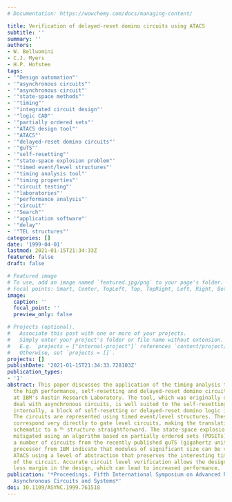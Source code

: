```yaml
---
# Documentation: https://wowchemy.com/docs/managing-content/

title: Verification of delayed-reset domino circuits using ATACS
subtitle: ''
summary: ''
authors:
- W. Belluomini
- C.J. Myers
- H.P. Hofstee
tags:
- '"Design automation"'
- '"asynchronous circuits"'
- '"asynchronous circuit"'
- '"state-space methods"'
- '"timing"'
- '"integrated circuit design"'
- '"logic CAD"'
- '"partially ordered sets"'
- '"ATACS design tool"'
- '"ATACS"'
- '"delayed-reset domino circuits"'
- '"guTS"'
- '"self-resetting"'
- '"state-space explosion problem"'
- '"timed event/level structures"'
- '"timing analysis tool"'
- '"timing properties"'
- '"circuit testing"'
- '"laboratories"'
- '"performance analysis"'
- '"circuit"'
- '"Search"'
- '"application software"'
- '"delay"'
- '"TEL structures"'
categories: []
date: '1999-04-01'
lastmod: 2021-01-15T21:34:33Z
featured: false
draft: false

# Featured image
# To use, add an image named `featured.jpg/png` to your page's folder.
# Focal points: Smart, Center, TopLeft, Top, TopRight, Left, Right, BottomLeft, Bottom, BottomRight.
image:
  caption: ''
  focal_point: ''
  preview_only: false

# Projects (optional).
#   Associate this post with one or more of your projects.
#   Simply enter your project's folder or file name without extension.
#   E.g. `projects = ["internal-project"]` references `content/project/deep-learning/index.md`.
#   Otherwise, set `projects = []`.
projects: []
publishDate: '2021-01-15T21:34:33.728103Z'
publication_types:
- '1'
abstract: This paper discusses the application of the timing analysis tool ATACS to
  the high performance, self-resetting and delayed-reset domino circuits being designed
  at IBM's Austin Research Laboratory. The tool, which was originally developed to
  deal with asynchronous circuits, is well suited to the self-resetting style since
  internally, a block of self-resetting or delayed-reset domino logic is asynchronous.
  The circuits are represented using timed event/level structures. These structures
  correspond very directly to gate level circuits, making the translation from a transistor
  schematic to a ℡ structure straightforward. The state-space explosion problem is
  mitigated using an algorithm based on partially ordered sets (POSETs). Results on
  a number of circuits from the recently published guTS (gigahertz unit Test Site)
  processor from IBM indicate that modules of significant size can be verified with
  ATACS using a level of abstraction that preserves the interesting timing properties
  of the circuit. Accurate circuit level verification allows the designer to include
  less margin in the design, which can lead to increased performance.
publication: '*Proceedings. Fifth International Symposium on Advanced Research in
  Asynchronous Circuits and Systems*'
doi: 10.1109/ASYNC.1999.761518
---
```

